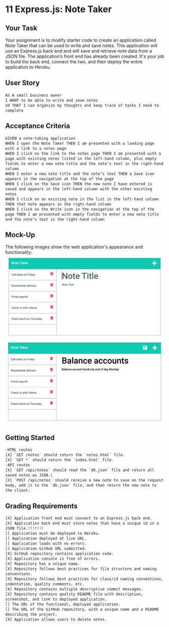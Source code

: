 # 11 Express.js: Note Taker

## Your Task

Your assignment is to modify starter code to create an application called Note Taker that can be used to write and save notes. This application will use an Express.js back end and will save and retrieve note data from a JSON file.
The application’s front end has already been created. It's your job to build the back end, connect the two, and then deploy the entire application to Heroku.

## User Story

```
AS A small business owner
I WANT to be able to write and save notes
SO THAT I can organize my thoughts and keep track of tasks I need to complete
```

## Acceptance Criteria

```
GIVEN a note-taking application
WHEN I open the Note Taker THEN I am presented with a landing page with a link to a notes page
WHEN I click on the link to the notes page THEN I am presented with a page with existing notes listed in the left-hand column, plus empty fields to enter a new note title and the note’s text in the right-hand column
WHEN I enter a new note title and the note’s text THEN a Save icon appears in the navigation at the top of the page
WHEN I click on the Save icon THEN the new note I have entered is saved and appears in the left-hand column with the other existing notes
WHEN I click on an existing note in the list in the left-hand column THEN that note appears in the right-hand column
WHEN I click on the Write icon in the navigation at the top of the page THEN I am presented with empty fields to enter a new note title and the note’s text in the right-hand column
```

## Mock-Up

The following images show the web application's appearance and functionality:
![Existing notes are listed in the left-hand column with empty fields on the right-hand side for the new note’s title and text.](./Assets/11-express-homework-demo-01.png)
![Note titled “Balance accounts” reads, “Balance account books by end of day Monday,” with other notes listed on the left.](./Assets/11-express-homework-demo-02.png)

## Getting Started

```
-HTML routes
[X] `GET /notes` should return the `notes.html` file.
[X] `GET *` should return the `index.html` file.
-API routes
[X] `GET /api/notes` should read the `db.json` file and return all saved notes as JSON.\
[X] `POST /api/notes` should receive a new note to save on the request body, add it to the `db.json` file, and then return the new note to the client.
```

## Grading Requirements
```
[X] Application front end must connect to an Express.js back end.
[X] Application back end must store notes that have a unique id in a JSON file.!!!!!!!
[] Application must be deployed to Heroku.
[] Application deployed at live URL.
[] Application loads with no errors.
[] Application GitHub URL submitted.
[X] GitHub repository contains application code.
[X] Application console is free of errors.
[X] Repository has a unique name.
[X] Repository follows best practices for file structure and naming conventions.
[X] Repository follows best practices for class/id naming conventions, indentation, quality comments, etc.
[X] Repository contains multiple descriptive commit messages.
[X] Repository contains quality README file with description, screenshot, and link to deployed application.
[] The URL of the functional, deployed application.
[] The URL of the GitHub repository, with a unique name and a README describing the project.
[X] Application allows users to delete notes.
```